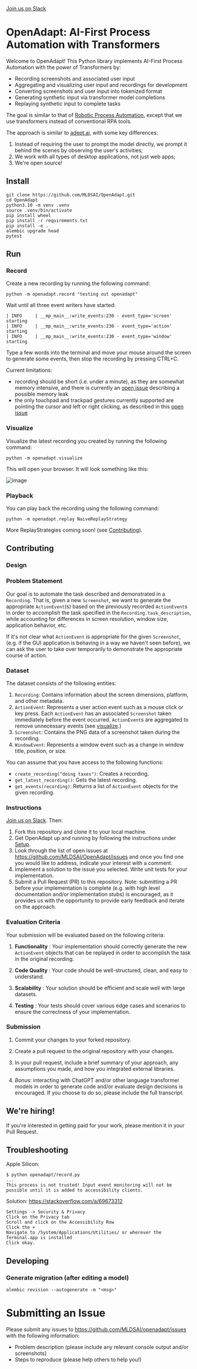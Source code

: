[Join us on Slack](https://join.slack.com/t/mldsai/shared_invite/zt-1uf94nn7r-qcQnS~hinLPKftUapNzbuw)

# OpenAdapt: AI-First Process Automation with Transformers

Welcome to OpenAdapt! This Python library implements AI-First Process Automation
with the power of Transformers by:

- Recording screenshots and associated user input
- Aggregating and visualizing user input and recordings for development
- Converting screenshots and user input into tokenized format
- Generating synthetic input via transformer model completions
- Replaying synthetic input to complete tasks

The goal is similar to that of
[Robotic Process Automation](https://en.wikipedia.org/wiki/Robotic_process_automation),
except that we use transformers instead of conventional RPA tools.

The approach is similar to [adept.ai](https://adept.ai/), with some key differences:
1. Instead of requiring the user to prompt the model directly, we prompt it behind the
scenes by observing the user's activities;
2. We work with all types of desktop applications, not just web apps;
3. We're open source!

## Install

```
git clone https://github.com/MLDSAI/OpenAdapt.git
cd OpenAdapt
python3.10 -m venv .venv
source .venv/bin/activate
pip install wheel
pip install -r requirements.txt
pip install -e .
alembic upgrade head
pytest
```

## Run

### Record

Create a new recording by running the following command:

```
python -m openadapt.record "testing out openadapt"
```

Wait until all three event writers have started:
```
| INFO     | __mp_main__:write_events:230 - event_type='screen' starting
| INFO     | __mp_main__:write_events:230 - event_type='action' starting
| INFO     | __mp_main__:write_events:230 - event_type='window' starting
```

Type a few words into the terminal and move your mouse around the screen
to generate some events, then stop the recording by pressing CTRL+C.

Current limitations: 
- recording should be short (i.e. under a minute), as they are
somewhat memory intensive, and there is currently an
[open issue](https://github.com/MLDSAI/OpenAdapt/issues/5) describing a
possible memory leak
- the only touchpad and trackpad gestures currently supported are 
pointing the cursor and left or right clicking, as described in this
[open issue](https://github.com/MLDSAI/OpenAdapt/issues/145)


### Visualize

Visualize the latest recording you created by running the following command:

```
python -m openadapt.visualize
```

This will open your browser. It will look something like this:

![image](https://github.com/MLDSAI/OpenAdapt/assets/774615/5d7253b7-ae12-477c-94a3-b388e4f37587)

### Playback

You can play back the recording using the following command:

```
python -m openadapt.replay NaiveReplayStrategy
```

More ReplayStrategies coming soon! (see [Contributing](#Contributing)).


## Contributing

### Design

### Problem Statement

Our goal is to automate the task described and demonstrated in a `Recording`.
That is, given a new `Screenshot`, we want to generate the appropriate
`ActionEvent`(s) based on the previously recorded `ActionEvent`s in order to
accomplish the task specified in the `Recording.task_description`, while
accounting for differences in screen resolution, window size, application
behavior, etc.

If it's not clear what `ActionEvent` is appropriate for the given `Screenshot`,
(e.g. if the GUI application is behaving in a way we haven't seen before),
we can ask the user to take over temporarily to demonstrate the appropriate
course of action.

### Dataset

The dataset consists of the following entities: 
1. `Recording`: Contains information about the screen dimensions, platform, and
   other metadata.
2. `ActionEvent`: Represents a user action event such as a mouse click or key
   press. Each `ActionEvent` has an associated `Screenshot` taken immediately
   before the event occurred. `ActionEvent`s are aggregated to remove
   unnecessary events (see [visualize](#visualize).)
3. `Screenshot`: Contains the PNG data of a screenshot taken during the
   recording.
4. `WindowEvent`: Represents a window event such as a change in window title,
   position, or size.

You can assume that you have access to the following functions: 
- `create_recording("doing taxes")`: Creates a recording.
- `get_latest_recording()`: Gets the latest recording.
- `get_events(recording)`: Returns a list of `ActionEvent` objects for the given
  recording.

### Instructions

[Join us on Slack](https://join.slack.com/t/mldsai/shared_invite/zt-1uf94nn7r-qcQnS~hinLPKftUapNzbuw). Then:

1. Fork this repository and clone it to your local machine. 
2. Get OpenAdapt up and running by following the instructions under [Setup](#Setup).
3. Look through the list of open issues at https://github.com/MLDSAI/OpenAdapt/issues
and once you find one you would like to address, indicate your interest with a comment.
4. Implement a solution to the issue you selected. Write unit tests for your
implementation.
5. Submit a Pull Request (PR) to this repository. Note: submitting a PR before your
implementation is complete (e.g. with high level documentation and/or implementation
stubs) is encouraged, as it provides us with the opportunity to provide early
feedback and iterate on the approach.

### Evaluation Criteria

Your submission will be evaluated based on the following criteria: 

1. **Functionality** : Your implementation should correctly generate the new
   `ActionEvent` objects that can be replayed in order to accomplish the task in
   the original recording.

2. **Code Quality** : Your code should be well-structured, clean, and easy to
   understand.

3. **Scalability** : Your solution should be efficient and scale well with
   large datasets.

4. **Testing** : Your tests should cover various edge cases and scenarios to
   ensure the correctness of your implementation.

### Submission

1. Commit your changes to your forked repository.

2. Create a pull request to the original repository with your changes.

3. In your pull request, include a brief summary of your approach, any
   assumptions you made, and how you integrated external libraries.

4. *Bonus*: interacting with ChatGPT and/or other language transformer models
   in order to generate code and/or evaluate design decisions is encouraged. If
   you choose to do so, please include the full transcript.


## We're hiring!

If you're interested in getting paid for your work, please mention it in your Pull Request.

## Troubleshooting

Apple Silicon:

```
$ python openadapt/record.py
...
This process is not trusted! Input event monitoring will not be possible until it is added to accessibility clients.
```

Solution:
https://stackoverflow.com/a/69673312

```
Settings -> Security & Privacy
Click on the Privacy tab
Scroll and click on the Accessibility Row
Click the +
Navigate to /System/Applications/Utilities/ or wherever the Terminal.app is installed
Click okay.
```

## Developing

### Generate migration (after editing a model)

```
alembic revision --autogenerate -m "<msg>"
```

# Submitting an Issue

Please submit any issues to https://github.com/MLDSAI/openadapt/issues with the
following information:

- Problem description (please include any relevant console output and/or screenshots)
- Steps to reproduce (please help others to help you!)
